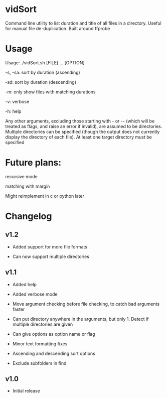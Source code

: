 # vidSort
Command line utility to list duration and title of all files in a directory. Useful for manual file de-duplication. Built around ffprobe

# Usage

  Usage: ./vidSort.sh [FILE] ... [OPTION]

  -s, -sa: sort by duration (ascending)
  
  -sd: sort by duration (descending)
  
  -m: only show files with matching durations
  
  -v: verbose
  
  -h: help

  Any other arguments, excluding those starting with - or -- (which will be treated as flags, and raise an error if invalid), are assumed to be directories. Multiple directories can be specified (though the output does not currently display the directory of each file). At least one target directory must be specified

# Future plans:
  
  recursive mode
  
  matching with margin
    
  Might reimplement in c or python later

# Changelog

## v1.2

* Added support for more file formats

* Can now support multiple directories

## v1.1

* Added help

* Added verbose mode

* Move argument checking before file checking, to catch bad arguments faster

* Can put directory anywhere in the arguments, but only 1. Detect if multiple directories are given

* Can give options as option name or flag

* Minor text formatting fixes

* Ascending and descending sort options

* Exclude subfolders in find

## v1.0

* Initial release